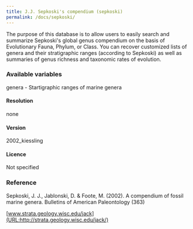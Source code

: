 ```yaml
---
title: J.J. Sepkoski's compendium (sepkoski)
permalink: /docs/sepkoski/
---
```

The purpose of this database is to allow users to easily search and summarize Sepkoski's global genus compendium on the basis of Evolutionary Fauna, Phylum, or Class. You can recover customized lists of genera and their stratigraphic ranges (according to Sepkoski) as well as summaries of genus richness and taxonomic rates of evolution. 

### Available variables 

genera - Startigraphic ranges of marine genera

#### Resolution 

none

#### Version

2002_kiessling

#### Licence

Not specified 


### Reference

Sepkoski, J. J., Jablonski, D. & Foote, M. (2002). A compendium of fossil marine genera. Bulletins of American Paleontology (363)

[www.strata.geology.wisc.edu/jack](URL:http://strata.geology.wisc.edu/jack/)







